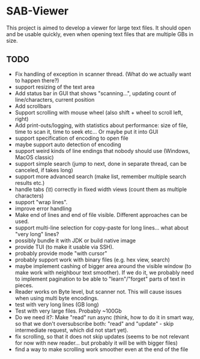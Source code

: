 # SAB-Viewer #

This project is aimed to develop a viewer for large text files.
It should open and be usable quickly, even when opening text files that are multiple GBs in size.

## TODO ##
* Fix handling of exception in scanner thread. (What do we actually want to happen there?)
* support resizing of the text area
* Add status bar in GUI that shows "scanning...", updating count of line/characters, current position
* Add scrollbars
* Support scrolling with mouse wheel (also shift + wheel to scroll left, right)
* Add print-outs/logging, with statistics about performance: size of file, time to scan it, time to seek etc... Or maybe put it into GUI
* support specification of encoding to open file
* maybe support auto detection of encoding
* support weird kinds of line endings that nobody should use (Windows, MacOS classic)
* support simple search (jump to next, done in separate thread, can be canceled, if takes long)
* support more advanced search (make list, remember multiple search results etc.)
* handle tabs (\t) correctly in fixed width views (count them as multiple characters)
* support "wrap lines".
* improve error handling
* Make end of lines and end of file visible. Different approaches can be used.
* support multi-line selection for copy-paste for long lines... what about "very long" lines?
* possibly bundle it with JDK or build native image
* provide TUI (to make it usable via SSH).
* probably provide mode "with cursor"
* probably support work with binary files (e.g. hex view, search)
* maybe implement cashing of bigger area around the visible window
  (to make work with neighbour text smoother). If we do it, we probably
  need to implement pagination to be able to "learn"/"forget" parts of
  text in pieces.
* Reader works on Byte level, but scanner not. This will cause issues when using multi byte encodings.
* test with very long lines (GB long)
* Test with very large files. Probably ~100Gb
* Do we need it?: Make "read" run async (think, how to do it in smart way, so that we don't oversubscribe both:
  "read" and "update" - skip intermediate request, which did not start yet).
* fix scrolling, so that it does not skip updates (seems to be not relevant
  for now with new reader... but probably it will be with bigger files)
* find a way to make scrolling work smoother even at the end of the file
